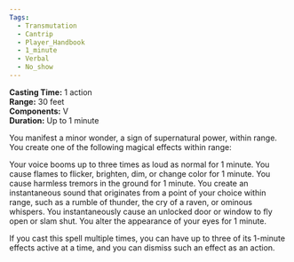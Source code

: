 ```yaml
---
Tags:
  - Transmutation
  - Cantrip
  - Player_Handbook
  - 1_minute
  - Verbal
  - No_show
---
```


**Casting Time:** 1 action  
**Range:** 30 feet  
**Components:** V  
**Duration:** Up to 1 minute

You manifest a minor wonder, a sign of supernatural power, within range. You create one of the following magical effects within range:

Your voice booms up to three times as loud as normal for 1 minute.
You cause flames to flicker, brighten, dim, or change color for 1 minute.
You cause harmless tremors in the ground for 1 minute.
You create an instantaneous sound that originates from a point of your choice within range, such as a rumble of thunder, the cry of a raven, or ominous whispers.
You instantaneously cause an unlocked door or window to fly open or slam shut.
You alter the appearance of your eyes for 1 minute.

If you cast this spell multiple times, you can have up to three of its 1-minute effects active at a time, and you can dismiss such an effect as an action.